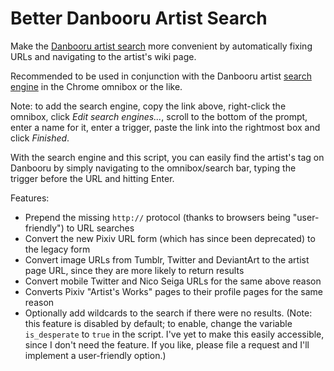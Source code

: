 # Better Danbooru Artist Search
Make the [Danbooru artist search](https://danbooru.donmai.us/artists) more convenient by automatically fixing URLs and navigating to the artist's wiki page.

Recommended to be used in conjunction with the Danbooru artist [search engine](https://danbooru.donmai.us/artists?search[name]=%s) in the Chrome omnibox or the like.

Note: to add the search engine, copy the link above, right-click the omnibox, click _Edit search engines..._, scroll to the bottom of the prompt, enter a name for it, enter a trigger, paste the link into the rightmost box and click _Finished_.

With the search engine and this script, you can easily find the artist's tag on Danbooru by simply navigating to the omnibox/search bar, typing the trigger before the URL and hitting Enter.

Features:
* Prepend the missing `http://` protocol (thanks to browsers being "user-friendly") to URL searches
* Convert the new Pixiv URL form (which has since been deprecated) to the legacy form
* Convert image URLs from Tumblr, Twitter and DeviantArt to the artist page URL, since they are more likely to return results
* Convert mobile Twitter and Nico Seiga URLs for the same above reason
* Converts Pixiv "Artist's Works" pages to their profile pages for the same reason
* Optionally add wildcards to the search if there were no results. (Note: this feature is disabled by default; to enable, change the variable `is_desperate` to `true` in the script. I've yet to make this easily accessible, since I don't need the feature. If you like, please file a request and I'll implement a user-friendly option.)
